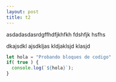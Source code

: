 ```yaml
---
layout: post
title: t2
---
```


asdadasdasrdgffhdfjkhfkh fdshfjk hsfhs

dkajsdkl ajsdkljas kldjaklsjd klasjd

```javascript
let hola = "Probando bloques de codigo"
if( true ) {
  console.log(`${hola}`);
}
```
